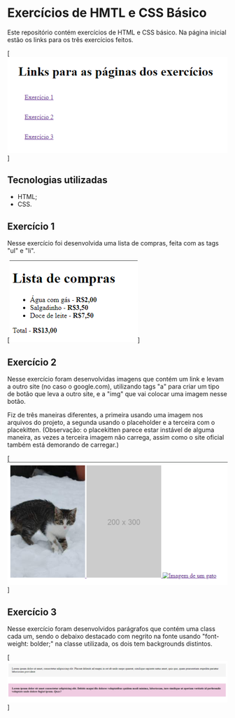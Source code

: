 # Exercícios de HMTL e CSS Básico
Este repositório contém exercícios de HTML e CSS básico. Na página inicial estão os links para os três exercícios feitos.

[<img src="./src/images/pagina-inicial.png">]

## Tecnologias utilizadas
- HTML; 
- CSS.

## Exercício 1
Nesse exercício foi desenvolvida uma lista de compras, feita com as tags "ul" e "li".

[<img src="src/images/print-exercicio-1.png">]

## Exercício 2
Nesse exercício foram desenvolvidas imagens que contém um link e levam a outro site (no caso o google.com), utilizando tags "a" para criar um tipo de botão que leva a outro site, e a "img" que vai colocar uma imagem nesse botão.

Fiz de três maneiras diferentes, a primeira usando uma imagem nos arquivos do projeto, a segunda usando o placeholder e a terceira com o placekitten. (Observação: o placekitten parece estar instável de alguma maneira, as vezes a terceira imagem não carrega, assim como o site oficial também está demorando de carregar.)

[<img src="./src/images/print-exercicio-2.png">]

## Exercício 3
Nesse exercício foram desenvolvidos parágrafos que contém uma class cada um, sendo o debaixo destacado com negrito na fonte usando "font-weight: bolder;" na classe utilizada, os dois tem backgrounds distintos.

[<img src="./src/images/print-exercicio-3.png">]